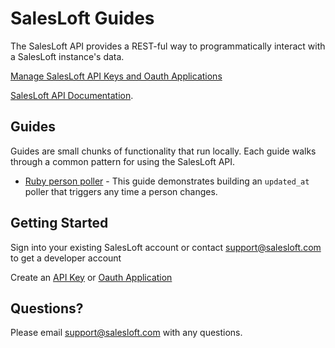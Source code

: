 # SalesLoft Guides

The SalesLoft API provides a REST-ful way to programmatically interact with a SalesLoft instance's data.

[Manage SalesLoft API Keys and Oauth Applications](https://accounts.salesloft.com/oauth/applications)

[SalesLoft API Documentation](https://developers.salesloft.com).
## Guides

Guides are small chunks of functionality that run locally. Each guide walks through a common pattern for using the SalesLoft API.

* [Ruby person poller](https://github.com/SalesLoft/api-guide/tree/master/ruby-person-poller) -
  This guide demonstrates building an `updated_at` poller that triggers any time a person changes.

## Getting Started

Sign into your existing SalesLoft account or contact [support@salesloft.com](mailto:support@salesloft.com) to get a developer account

Create an [API Key](https://accounts.salesloft.com/oauth/applications) or [Oauth Application](https://accounts.salesloft.com/oauth/applications)

## Questions?

Please email [support@salesloft.com](mailto:support@salesloft.com) with any questions.
